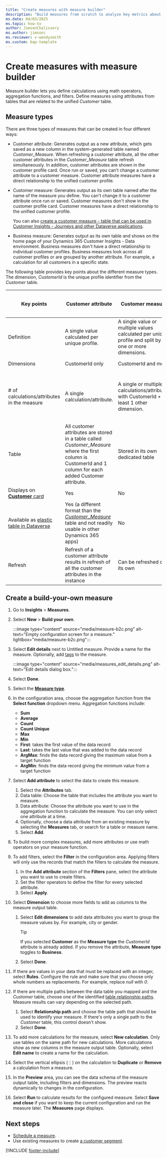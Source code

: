 ```yaml
---
title: "Create measures with measure builder"
description: "Build measures from scratch to analyze key metrics about your business."
ms.date: 04/03/2025
ms.topic: how-to
author: JimsonChalissery
ms.author: jimsonc
ms.reviewer: v-wendysmith
ms.custom: bap-template
---
```


# Create measures with measure builder

Measure builder lets you define calculations using math operators, aggregation functions, and filters. Define measures using attributes from tables that are related to the unified *Customer* table.

## Measure types

There are three types of measures that can be created in four different ways:

- Customer attribute: Generates output as a new attribute, which gets saved as a new column in the system-generated table named *Customer_Measure*. When refreshing a customer attribute, all the other customer attributes in the *Customer_Measure* table refresh simultaneously. In addition, customer attributes are shown in the customer profile card. Once run or saved, you can't change a customer attribute to a customer measure. Customer attribute measures have a direct relationship to the unified customer profile.

- Customer measure: Generates output as its own table named after the name of the measure you define. You can't change it to a customer attribute once run or saved. Customer measures don't show in the customer profile card. Customer measures have a direct relationship to the unified customer profile.

  You can also [create a customer measure - table that can be used in Customer Insights - Journeys and other Dataverse applications](dataverse-measures.md). 

- Business measure: Generates output as its own table and shows on the home page of your Dynamics 365 Customer Insights - Data environment. Business measures don't have a direct relationship to individual customer profiles. Business measures look across all customer profiles or are grouped by another attribute. For example, a calculation for all customers in a specific state.

The following table provides key points about the different measure types. The dimension, *CustomerId* is the unique profile identifier from the *Customer* table.

|Key points  |Customer attribute  |Customer measure  |Customer measure table - For use in Journeys and other Dynamics 365 apps |Business measure
|---------|---------|---------|---------|---------|
|Definition |A single value calculated per unique profile. |A single value or multiple values calculated per unique profile and split by one or more dimensions. |A single value or multiple values calculated per unique profile. |A value calculated without a direct link to a unique profile, optionally split by one or more dimensions. |
|Dimensions | CustomerId only |CustomerId and more |CustomerId only |0 or more except CustomerId |
|# of calculations/attributes in the measure |A single calculation/attribute. |A single or multiple calculations/attributes with CustomerId + at least 1 other dimension. |A single or multiple calculations/attributes with CustomerId dimension. |A single calculation/attribute with no dimension *or* a single or multiple calculations/attributes with at least 1 dimension that isn't the CustomerId. |
|Table |All customer attributes are stored in a table called *Customer_Measure* where the first column is CustomerId and 1 column for each added Customer attribute. |Stored in its own dedicated table |Stored in its own dedicated table |Stored in its own dedicated table |
|Displays on [**Customer** card](customer-profiles.md) |Yes |No |No |No |
|Available as [elastic table in Dataverse](tables.md#customer-insights---data-tables-in-dataverse) |Yes (a different format than the [*Customer_Measure*](tables.md#customermeasure) table and not readily usable in other Dynamics 365 apps) |No |Yes |No |
|Refresh |Refresh of a customer attribute results in refresh of all the customer attributes in the instance |Can be refreshed on its own |Can be refreshed on its own |Can be refreshed on its own |

## Create a build-your-own measure

1. Go to **Insights** > **Measures**.

1. Select **New** > **Build your own**.

   :::image type="content" source="media/measure-b2c.png" alt-text="Empty configuration screen for a measure." lightbox="media/measure-b2c.png":::

1. Select **Edit details** next to Untitled measure. Provide a name for the measure. Optionally, add [tags](work-with-tags-columns.md#manage-tags) to the measure.

   :::image type="content" source="media/measures_edit_details.png" alt-text="Edit details dialog box.":::

1. Select **Done**.

1. Select the [**Measure type**](#measure-types).

1. In the configuration area, choose the aggregation function from the **Select function** dropdown menu. Aggregation functions include:
   - **Sum**
   - **Average**
   - **Count**
   - **Count Unique**
   - **Max**
   - **Min**
   - **First**: takes the first value of the data record
   - **Last**: takes the last value that was added to the data record
   - **ArgMax**: finds the data record giving the maximum value from a target function
   - **ArgMin**: finds the data record giving the minimum value from a target function

1. Select **Add attribute** to select the data to create this measure.

   1. Select the **Attributes** tab.
   1. Data table: Choose the table that includes the attribute you want to measure.
   1. Data attribute: Choose the attribute you want to use in the aggregation function to calculate the measure. You can only select one attribute at a time.
   1. Optionally, choose a data attribute from an existing measure by selecting the **Measures** tab, or search for a table or measure name.
   1. Select **Add**.

1. To build more complex measures, add more attributes or use math operators on your measure function.

1. To add filters, select the **Filter** in the configuration area. Applying filters will only use the records that match the filters to calculate the measure.
  
   1. In the **Add attribute** section of the **Filters** pane, select the attribute you want to use to create filters.
   1. Set the filter operators to define the filter for every selected attribute.
   1. Select **Apply**.

1. Select **Dimension** to choose more fields to add as columns to the measure output table.

   1. Select **Edit dimensions** to add data attributes you want to group the measure values by. For example, city or gender.
      > [!TIP]
      > If you selected **Customer** as the **Measure type** the *CustomerId* attribute is already added. If you remove the attribute, **Measure type** toggles to **Business**.
   1. Select **Done**.

1. If there are values in your data that must be replaced with an integer, select **Rules**. Configure the rule and make sure that you choose only whole numbers as replacements. For example, replace *null* with *0*.

1. If there are multiple paths between the data table you mapped and the *Customer* table, choose one of the identified [table relationship paths](relationships.md). Measure results can vary depending on the selected path.

   1. Select **Relationship path** and choose the table path that should be used to identify your measure. If there's only a single path to the *Customer* table, this control doesn't show.
   1. Select **Done**.

1. To add more calculations for the measure, select **New calculation**. Only use tables on the same path for new calculations. More calculations show as new columns in the measure output table. Optionally, select **Edit name** to create a name for the calculation.

1. Select the vertical ellipsis (&vellip;) on the calculation to **Duplicate** or **Remove** a calculation from a measure.

1. In the **Preview** area, you can see the data schema of the measure output table, including filters and dimensions. The preview reacts dynamically to changes in the configuration.

1. Select **Run** to calculate results for the configured measure. Select **Save and close** if you want to keep the current configuration and run the measure later. The **Measures** page displays.

## Next steps

- [Schedule a measure](measures-schedule.md).
- Use existing measures to create [a customer segment](segments.md).

[!INCLUDE [footer-include](includes/footer-banner.md)]
